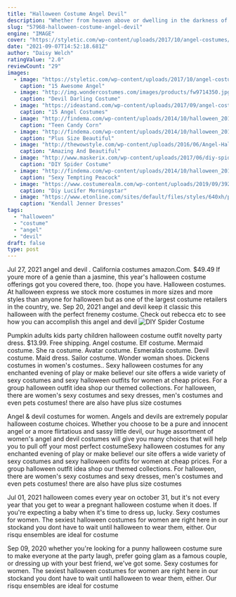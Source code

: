 ```yaml
---
title: "Halloween Costume Angel Devil"
description: "Whether from heaven above or dwelling in the darkness of our desires, there's just something about an angel costume that makes the heart take flight! this season, pick the angel halloween costume that makes all your prayers come true. We have several holy looks to bring heaven to halloween or you can pick a dark angel costume"
slug: "57968-halloween-costume-angel-devil"
engine: "IMAGE"
cover: "https://styletic.com/wp-content/uploads/2017/10/angel-costumes/4-angel-halloween-costume-ideas.jpg"
date: "2021-09-07T14:52:18.681Z"
author: "Daisy Welch"
ratingValue: "2.0"
reviewCount: "29"
images:
  - image: "https://styletic.com/wp-content/uploads/2017/10/angel-costumes/4-angel-halloween-costume-ideas.jpg"
    caption: "15 Awesome Angel"
  - image: "http://img.wondercostumes.com/images/products/fw9714350.jpg"
    caption: "Devil Darling Costume"
  - image: "https://ideastand.com/wp-content/uploads/2017/09/angel-costume-diy/11-angel-costume-diy-ideas-tutorials.jpg"
    caption: "15 Angel Costumes"
  - image: "http://findema.com/wp-content/uploads/2014/10/halloween_20146624.jpg"
    caption: "Teen Candy Corn"
  - image: "http://findema.com/wp-content/uploads/2014/10/halloween_20148590.jpg"
    caption: "Plus Size Beautiful"
  - image: "http://thewowstyle.com/wp-content/uploads/2016/06/Angel-Halloween-Makeup.jpg"
    caption: "Amazing And Beautiful"
  - image: "http://www.maskerix.com/wp-content/uploads/2017/06/diy-spider-halloween-costume-idea-1.jpg"
    caption: "DIY Spider Costume"
  - image: "http://findema.com/wp-content/uploads/2014/10/halloween_20145876.jpg"
    caption: "Sexy Tempting Peacock"
  - image: "https://www.costumerealm.com/wp-content/uploads/2019/09/392b97a5f4acb7642e9d7b6fcfac0c6f.jpg"
    caption: "Diy Lucifer Morningstar"
  - image: "https://www.etonline.com/sites/default/files/styles/640xh/public/images/2017-11/kendall_jenner_halloween_bgus_1045379_002.jpg?itok=OVyx2VX3"
    caption: "Kendall Jenner Dresses"
tags:
  - "halloween"
  - "costume"
  - "angel"
  - "devil"
draft: false
type: post
---
```


Jul 27, 2021 angel and devil . California costumes amazon.Com. $49.49  If youre more of a genie than a jasmine, this year's halloween costume offerings got you covered there, too. (hope you have. Halloween costumes. At halloween express we stock more costumes in more sizes and more styles than anyone for halloween but as one of the largest costume retailers in the country, we. Sep 20, 2021 angel and devil keep it classic this halloween with the perfect frenemy costume. Check out rebecca etc to see how you can accomplish this angel and devil
![DIY Spider Costume](http://www.maskerix.com/wp-content/uploads/2017/06/diy-spider-halloween-costume-idea-1.jpg "DIY Spider Costume")

Pumpkin adults kids party children halloween costume outfit novelty party dress. $13.99. Free shipping.  Angel costume. Elf costume. Mermaid costume. She ra costume. Avatar costume. Esmeralda costume. Devil costume. Maid dress. Sailor costume. Wonder woman shoes. Dickens costumes in women&#39;s costumes.. Sexy halloween costumes for any enchanted evening of play or make believe! our site offers a wide variety of sexy costumes and sexy halloween outfits for women at cheap prices. For a group halloween outfit idea shop our themed collections. For halloween, there are women&#39;s sexy costumes and sexy dresses, men&#39;s costumes and even pets costumes! there are also have plus size costumes
<!--inArticleAds-->

<!--galleryOne-->

Angel & devil costumes for women. Angels and devils are extremely popular halloween costume choices. Whether you choose to be a pure and innocent angel or a more flirtatious and sassy little devil, our huge assortment of women's angel and devil costumes will give you many choices that will help you to pull off your most perfect costumeSexy halloween costumes for any enchanted evening of play or make believe! our site offers a wide variety of sexy costumes and sexy halloween outfits for women at cheap prices. For a group halloween outfit idea shop our themed collections. For halloween, there are women's sexy costumes and sexy dresses, men's costumes and even pets costumes! there are also have plus size costumes
<!--inArticleAds-->

<!--galleryTwo-->

Jul 01, 2021 halloween comes every year on october 31, but it's not every year that you get to wear a pregnant halloween costume when it does. If you're expecting a baby when it's time to dress up, lucky. Sexy costumes for women. The sexiest halloween costumes for women are right here in our stockand you dont have to wait until halloween to wear them, either. Our risqu ensembles are ideal for costume
<!--galleryThree-->

Sep 09, 2020 whether you're looking for a punny halloween costume sure to make everyone at the party laugh, prefer going glam as a famous couple, or dressing up with your best friend, we've got some. Sexy costumes for women. The sexiest halloween costumes for women are right here in our stockand you dont have to wait until halloween to wear them, either. Our risqu ensembles are ideal for costume